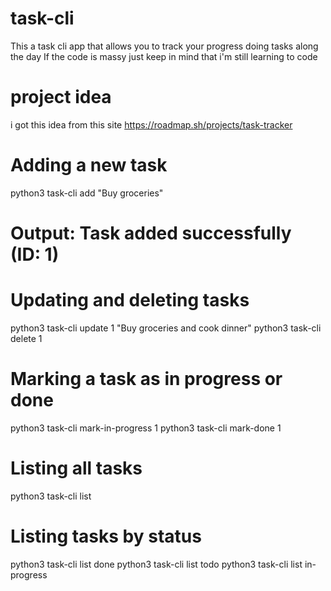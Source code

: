 # task-cli

This a task cli app that allows you to track your progress doing tasks along the day
If the code is massy just keep in mind that i'm still learning to code
# project idea
i got this idea from this site https://roadmap.sh/projects/task-tracker 
# Adding a new task
python3 task-cli add "Buy groceries"
# Output: Task added successfully (ID: 1)

# Updating and deleting tasks
python3 task-cli update 1 "Buy groceries and cook dinner"
python3 task-cli delete 1

# Marking a task as in progress or done
python3 task-cli mark-in-progress 1
python3 task-cli mark-done 1

# Listing all tasks
python3 task-cli list

# Listing tasks by status
python3 task-cli list done
python3 task-cli list todo
python3 task-cli list in-progress